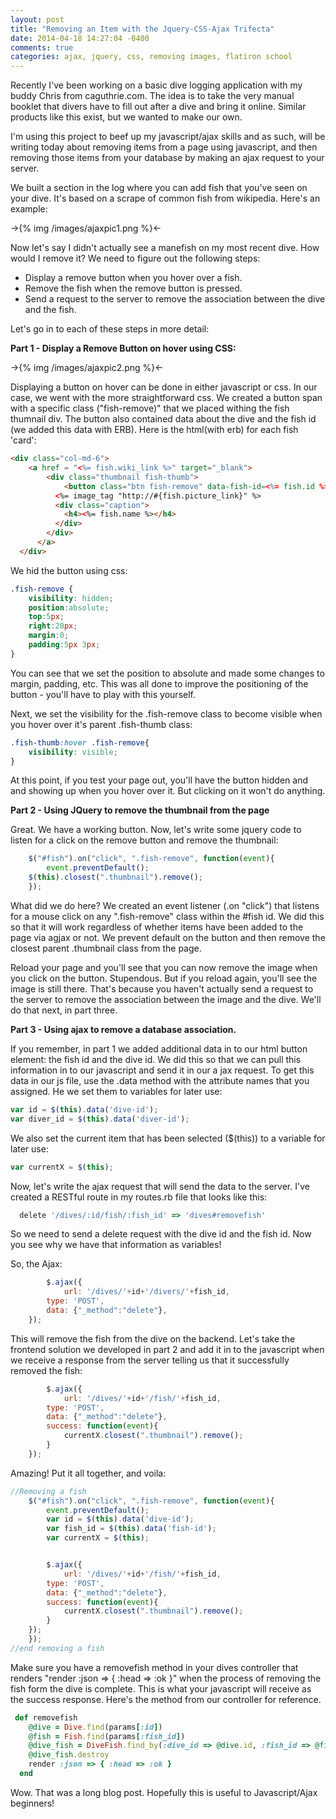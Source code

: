 ```yaml
---
layout: post
title: "Removing an Item with the Jquery-CSS-Ajax Trifecta"
date: 2014-04-18 14:27:04 -0400
comments: true
categories: ajax, jquery, css, removing images, flatiron school
---
```


Recently I've been working on a basic dive logging application with my buddy Chris from caguthrie.com. The idea is to take the very manual booklet that divers have to fill out after a dive and bring it online. Similar products like this exist, but we wanted to make our own. 

I'm using this project to beef up my javascript/ajax skills and as such, will be writing today about removing items from a page using javascript, and then removing those items from your database by making an ajax request to your server.

We built a section in the log where you can add fish that you've seen on your dive. It's based on a scrape of common fish from wikipedia. Here's an example:

->{% img /images/ajaxpic1.png %}<-

Now let's say I didn't actually see a manefish on my most recent dive. How would I remove it? We need to figure out the following steps:

+ Display a remove button when you hover over a fish.
+ Remove the fish when the remove button is pressed.
+ Send a request to the server to remove the association between the dive and the fish.

Let's go in to each of these steps in more detail:

**Part 1 - Display a Remove Button on hover using CSS:**

->{% img /images/ajaxpic2.png %}<-


Displaying a button on hover can be done in either javascript or css. In our case, we went with the more straightforward css. We created a button span with a specific class ("fish-remove)" that we placed withing the fish thumnail div. The button also contained data about the dive and the fish id (we added this data with ERB). Here is the html(with erb) for each fish 'card':

```html
<div class="col-md-6">
    <a href = "<%= fish.wiki_link %>" target="_blank">
	    <div class="thumbnail fish-thumb">
	    	<button class="btn fish-remove" data-fish-id=<%= fish.id %>, data-dive-id=<%= @dive.id %>>X</button>
	      <%= image_tag "http://#{fish.picture_link}" %>
	      <div class="caption">
	        <h4><%= fish.name %></h4>
	      </div>
	    </div>
	  </a>
  </div>
```

 We hid the button using css:

```css
.fish-remove {
	visibility: hidden;
	position:absolute;
	top:5px;
	right:20px;
	margin:0;
	padding:5px 3px;
}

```

You can see that we set the position to absolute and made some changes to margin, padding, etc. This was all done to improve the positioning of the button - you'll have to play with this yourself.

Next, we set the visibility for the .fish-remove class to become visible when you hover over it's parent .fish-thumb class:

```css
.fish-thumb:hover .fish-remove{
	visibility: visible;
}
```

At this point, if you test your page out, you'll have the button hidden and and showing up when you hover over it. But clicking on it won't do anything.

**Part 2 - Using JQuery to remove the thumbnail from the page**

Great. We have a working button. Now, let's write some jquery code to listen for a click on the remove button and remove the thumbnail:

```javascript
	$("#fish").on("click", ".fish-remove", function(event){
		event.preventDefault();
    $(this).closest(".thumbnail").remove();
	});
```

What did we do here? We created an event listener (.on "click") that listens for a mouse click on any ".fish-remove" class within the #fish id. We did this so that it will work regardless of whether items have been added to the page via agjax or not. We prevent default on the button and then remove the closest parent .thumbnail class from the page.

Reload your page and you'll see that you can now remove the image when you click on the button. Stupendous. But if you reload again, you'll see the image is still there. That's because you haven't actually send a request to the server to remove the association between the image and the dive. We'll do that next, in part three.

**Part 3 - Using ajax to remove a database association.**

If you remember, in part 1 we added additional data in to our html button element: the fish id and the dive id. We 
did this so that we can pull this information in to our javascript and send it in our a jax request. To get this data in our js file, use the .data method with the attribute names that you assigned. He we set them to variables for later use:

```javascript
var id = $(this).data('dive-id');
var diver_id = $(this).data('diver-id');
```

We also set the current item that has been selected ($(this)) to a variable for later use:

```javascript
var currentX = $(this);
```

Now, let's write the ajax request that will send  the data to the server. I've created a RESTful route in my routes.rb file that looks like this:

```ruby
  delete '/dives/:id/fish/:fish_id' => 'dives#removefish'
```

So we need to send a delete request with the dive id and the fish id. Now you see why we have that information as variables!

So, the Ajax:

```javascript
		$.ajax({
			url: '/dives/'+id+'/divers/'+fish_id,
    	type: 'POST',
    	data: {"_method":"delete"},
    });
```

This will remove the fish from the dive on the backend. Let's take the frontend solution we developed in part 2 and add it in to the javascript when we receive a  response from the server telling us that it successfully removed the fish:
```javascript
		$.ajax({
			url: '/dives/'+id+'/fish/'+fish_id,
    	type: 'POST',
    	data: {"_method":"delete"},
    	success: function(event){
    		currentX.closest(".thumbnail").remove();
    	}
    });
```

Amazing! Put it all together, and voila:

```javascript
//Removing a fish
	$("#fish").on("click", ".fish-remove", function(event){
		event.preventDefault();
		var id = $(this).data('dive-id');
		var fish_id = $(this).data('fish-id');
		var currentX = $(this);


		$.ajax({
			url: '/dives/'+id+'/fish/'+fish_id,
    	type: 'POST',
    	data: {"_method":"delete"},
    	success: function(event){
    		currentX.closest(".thumbnail").remove();
    	}
    });
	});
//end removing a fish
```

Make sure you have a removefish method in your dives controller that renders "render :json => { :head => :ok }" when the process of removing the fish form the dive is complete. This is what your javascript will receive as the success response. Here's the method from our controller for reference.

```ruby
 def removefish
    @dive = Dive.find(params[:id])
    @fish = Fish.find(params[:fish_id])
    @dive_fish = DiveFish.find_by(:dive_id => @dive.id, :fish_id => @fish.id)
    @dive_fish.destroy
    render :json => { :head => :ok }
  end
```

Wow. That was a long blog post. Hopefully this is useful to Javascript/Ajax beginners!


